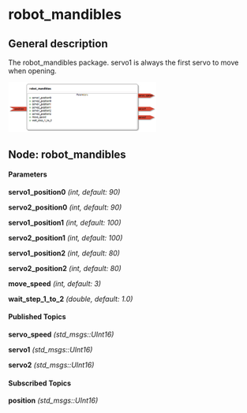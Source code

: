 robot_mandibles
====================

General description
---------------------
The robot_mandibles package. servo1 is always the first servo to move when opening.

<img src="./model/robot_mandibles.png" width="300px" />

Node: robot_mandibles
---------------------
#### Parameters
**servo1_position0** *(int, default: 90)*
<!--- protected region servo1_position0 on begin -->
<!--- protected region servo1_position0 end -->

**servo2_position0** *(int, default: 90)*
<!--- protected region servo2_position0 on begin -->
<!--- protected region servo2_position0 end -->

**servo1_position1** *(int, default: 100)*
<!--- protected region servo1_position1 on begin -->
<!--- protected region servo1_position1 end -->

**servo2_position1** *(int, default: 100)*
<!--- protected region servo2_position1 on begin -->
<!--- protected region servo2_position1 end -->

**servo1_position2** *(int, default: 80)*
<!--- protected region servo1_position2 on begin -->
<!--- protected region servo1_position2 end -->

**servo2_position2** *(int, default: 80)*
<!--- protected region servo2_position2 on begin -->
<!--- protected region servo2_position2 end -->

**move_speed** *(int, default: 3)*
<!--- protected region move_speed on begin -->
<!--- protected region move_speed end -->

**wait_step_1_to_2** *(double, default: 1.0)*
<!--- protected region wait_step_1_to_2 on begin -->
<!--- protected region wait_step_1_to_2 end -->


#### Published Topics
**servo_speed** *(std_msgs::UInt16)*   
<!--- protected region servo_speed on begin -->
<!--- protected region servo_speed end -->

**servo1** *(std_msgs::UInt16)*   
<!--- protected region servo1 on begin -->
<!--- protected region servo1 end -->

**servo2** *(std_msgs::UInt16)*   
<!--- protected region servo2 on begin -->
<!--- protected region servo2 end -->


#### Subscribed Topics
**position** *(std_msgs::UInt16)*   
<!--- protected region position on begin -->
<!--- protected region position end -->



